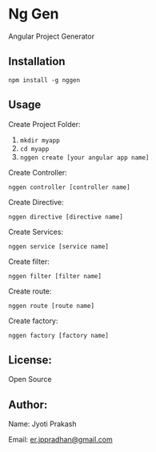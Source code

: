 
# Ng Gen
Angular Project Generator

## Installation

`npm install -g nggen`

## Usage
Create Project Folder:

1. `mkdir myapp`
2. `cd myapp`
3. `nggen create [your angular app name]`

Create Controller:

`nggen controller [controller name]`

Create Directive:

`nggen directive [directive name]`

Create Services:

`nggen service [service name]`

Create filter:

`nggen filter [filter name]`

Create route:

`nggen route [route name]`

Create factory:

`nggen factory [factory name]`

## License:

Open Source

## Author:

Name: Jyoti Prakash

Email: er.jppradhan@gmail.com
